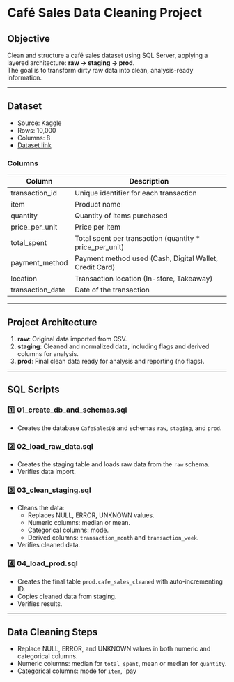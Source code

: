 # Café Sales Data Cleaning Project

## Objective
Clean and structure a café sales dataset using SQL Server, applying a layered architecture:
**raw → staging → prod**.  
The goal is to transform dirty raw data into clean, analysis-ready information.

---

## Dataset
- Source: Kaggle  
- Rows: 10,000  
- Columns: 8  
- [Dataset link](https://www.kaggle.com/datasets/ahmedmohamed2003/cafe-sales-dirty-data-for-cleaning-training/data)  

### Columns
| Column | Description |
|--------|------------|
| transaction_id | Unique identifier for each transaction |
| item | Product name |
| quantity | Quantity of items purchased |
| price_per_unit | Price per item |
| total_spent | Total spent per transaction (quantity * price_per_unit) |
| payment_method | Payment method used (Cash, Digital Wallet, Credit Card) |
| location | Transaction location (In-store, Takeaway) |
| transaction_date | Date of the transaction |

---

## Project Architecture
1. **raw**: Original data imported from CSV.  
2. **staging**: Cleaned and normalized data, including flags and derived columns for analysis.  
3. **prod**: Final clean data ready for analysis and reporting (no flags).

---

## SQL Scripts

### 1️⃣ 01_create_db_and_schemas.sql
- Creates the database `CafeSalesDB` and schemas `raw`, `staging`, and `prod`.

### 2️⃣ 02_load_raw_data.sql
- Creates the staging table and loads raw data from the `raw` schema.  
- Verifies data import.

### 3️⃣ 03_clean_staging.sql
- Cleans the data:
  - Replaces NULL, ERROR, UNKNOWN values.
  - Numeric columns: median or mean.
  - Categorical columns: mode.
  - Derived columns: `transaction_month` and `transaction_week`.
- Verifies cleaned data.

### 4️⃣ 04_load_prod.sql
- Creates the final table `prod.cafe_sales_cleaned` with auto-incrementing ID.  
- Copies cleaned data from staging.  
- Verifies results.

---

## Data Cleaning Steps

- Replace NULL, ERROR, and UNKNOWN values in both numeric and categorical columns.  
- Numeric columns: median for `total_spent`, mean or median for `quantity`.  
- Categorical columns: mode for `item`, `pay
